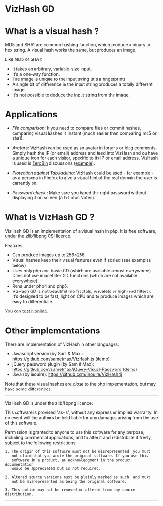 VizHash GD
==========

What is a visual hash ?
=======================

MD5 and SHA1 are common hashing function, which produce a binary or hex string. A visual hash works the same, but produces an image.

Like MD5 or SHA1:

* It takes an arbitrary, variable-size input.
* It's a one-way function.
* The image is unique to the input string (it's a fingerprint)
* A single bit of difference in the input string produces a totally different image.
* It's not possible to deduce the input string from the image.

Applications
============

* *File comparison*: If you need to compare files or commit hashes, comparing visual hashes is instant (much easier than comparing md5 or sha1).

* *Avatars*: VizHash can be used as an avatar in forums or blog comments. Simply hash the IP (or email) address and feed into VizHash and ou have a unique icon for each visitor, specific to its IP or email address. VizHash is used is [ZeroBin](https://github.com/sebsauvage/ZeroBin) discussions ([example](http://sebsauvage.net/paste/?b3d94022c526d402#T0faEej4u5xubp7d2+n9Xg1tIogj5McY99zP8D0120U)).

* *Protection against TabJacking*: VizHash could be used - for example - as a persona in Firefox to give a visual hint of the real domain the user is currently on.

* *Password check* : Make sure you typed the right password without displaying it on screen (à la Lotus Notes).

What is VizHash GD ?
====================

VisHash GD is an implementation of a visual hash in php. It is free software, under the zlib/libpng OSI licence.

Features:

* Can produce images up to 256×256.
* Visual hashes keep their visual features even if scaled (see examples below)
* Uses only php and basic GD (which are available almost everywhere). Does not use imagefilter GD functions (which are not available everywhere).
* Runs under php4 and php5.
* VizHash GD is not beautiful (no fractals, wavelets or high-end filters). It's designed to be fast, light on CPU and to produce images which are easy to differentiate.

You can [test it online](http://sebsauvage.net/vizhash_gd.php).

Other implementations
=====================

There are implementation of VizHash in other languages:

* Javascript version (by Sam & Max): https://github.com/sametmax/VizHash.js ([demo](http://jsfiddle.net/2nYsg/3/embedded/result/))
* jQuery password plugin (by Sam & Max): https://github.com/sametmax/jQuery-Visual-Password ([demo](http://jsfiddle.net/TANLB/light/))
* Java (by inouire):  https://github.com/inouire/VizHash4j

Note that these visual hashes are *close* to the php implementation, but may have some differences. 

------------------------------------------------------------------------------

VizHash GD is under the zlib/libpng licence:

This software is provided 'as-is', without any express or implied warranty.
In no event will the authors be held liable for any damages arising from 
the use of this software.

Permission is granted to anyone to use this software for any purpose, 
including commercial applications, and to alter it and redistribute it 
freely, subject to the following restrictions:

    1. The origin of this software must not be misrepresented; you must 
       not claim that you wrote the original software. If you use this 
       software in a product, an acknowledgment in the product documentation
       would be appreciated but is not required.

    2. Altered source versions must be plainly marked as such, and must 
       not be misrepresented as being the original software.

    3. This notice may not be removed or altered from any source distribution.

------------------------------------------------------------------------------
